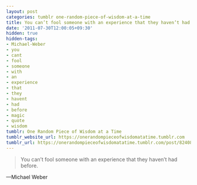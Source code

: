 ```yaml
---
layout: post
categories: tumblr one-random-piece-of-wisdom-at-a-time
title: You can’t fool someone with an experience that they haven’t had before.
date: '2011-07-30T12:00:05+09:30'
hidden: true
hidden-tags:
- Michael-Weber
- you
- cant
- fool
- someone
- with
- an
- experience
- that
- they
- havent
- had
- before
- magic
- quote
- wisdom
tumblr: One Random Piece of Wisdom at a Time
tumblr_website_url: https://onerandompieceofwisdomatatime.tumblr.com
tumblr_url: https://onerandompieceofwisdomatatime.tumblr.com/post/8240886578/you-cant-fool-someone-with-an-experience-that
---
```

> You can’t fool someone with an experience that they haven’t had before.

—Michael Weber
